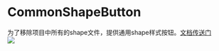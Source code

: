 # CommonShapeButton
为了移除项目中所有的shape文件，提供通用shape样式按钮。[文档传送门](https://blog.csdn.net/xsxsxs827)<br>
![](https://github.com/michaelxs/CommonShapeButton/blob/master/screenshots/show.gif)
